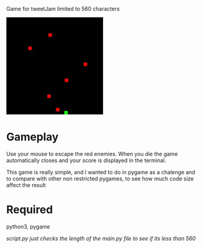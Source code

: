 Game for tweetJam limited to 560 characters 

![screenshot](./screenshot.jpg)

# Gameplay

Use your mouse to escape the red enemies.
When you die the game automatically closes and your score is displayed in the terminal.

This game is really simple, and I wanted to do in pygame as a chalenge and to compare
with other non restricted pygames, to see how much code size affect the result

# Required

python3, pygame


_script.py just checks the length of the main.py file to see if its less than 560_
